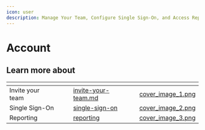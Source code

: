 ```yaml
---
icon: user
description: Manage Your Team, Configure Single Sign-On, and Access Reporting Features
---
```


# Account

## Learn more about

<table data-card-size="large" data-view="cards"><thead><tr><th></th><th data-hidden></th><th data-hidden></th><th data-hidden data-card-target data-type="content-ref"></th><th data-hidden data-card-cover data-type="files"></th></tr></thead><tbody><tr><td>Invite your team</td><td></td><td></td><td><a href="invite-your-team.md">invite-your-team.md</a></td><td><a href="../.gitbook/assets/cover_image_1.png">cover_image_1.png</a></td></tr><tr><td>Single Sign-On</td><td></td><td></td><td><a href="single-sign-on/">single-sign-on</a></td><td><a href="../.gitbook/assets/cover_image_2.png">cover_image_2.png</a></td></tr><tr><td>Reporting</td><td></td><td></td><td><a href="reporting/">reporting</a></td><td><a href="../.gitbook/assets/cover_image_3.png">cover_image_3.png</a></td></tr></tbody></table>
